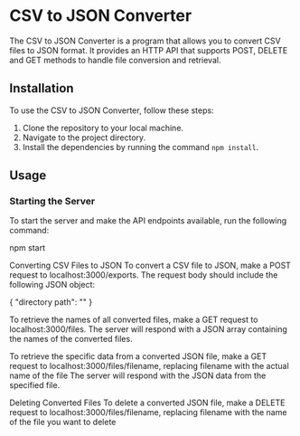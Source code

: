 # CSV to JSON Converter

The CSV to JSON Converter is a program that allows you to convert CSV files to JSON format. It provides an HTTP API that supports POST, DELETE and GET methods to handle file conversion and retrieval.

## Installation

To use the CSV to JSON Converter, follow these steps:

1. Clone the repository to your local machine.
2. Navigate to the project directory.
3. Install the dependencies by running the command `npm install`.

## Usage

### Starting the Server

To start the server and make the API endpoints available, run the following command:

npm start

Converting CSV Files to JSON
To convert a CSV file to JSON, make a POST request to localhost:3000/exports. The request body should include the following JSON object:

{
  "directory path": "<YOUR FILE PATH>"
}

To retrieve the names of all converted files, make a GET request to localhost:3000/files. The server will respond with a JSON array containing the names of the converted files.

To retrieve the specific data from a converted JSON file, make a GET request to localhost:3000/files/filename, replacing filename with the actual name of the file  The server will respond with the JSON data from the specified file.

Deleting Converted Files
To delete a converted JSON file, make a DELETE request to localhost:3000/files/filename, replacing filename with the name of the file you want to delete 

